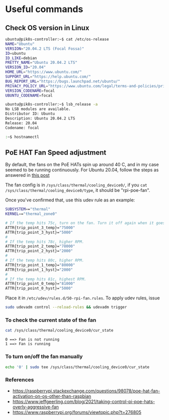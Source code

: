 # Useful commands

## Check OS version in Linux

```bash
ubuntu@pik8s-controller:~$ cat /etc/os-release
NAME="Ubuntu"
VERSION="20.04.2 LTS (Focal Fossa)"
ID=ubuntu
ID_LIKE=debian
PRETTY_NAME="Ubuntu 20.04.2 LTS"
VERSION_ID="20.04"
HOME_URL="https://www.ubuntu.com/"
SUPPORT_URL="https://help.ubuntu.com/"
BUG_REPORT_URL="https://bugs.launchpad.net/ubuntu/"
PRIVACY_POLICY_URL="https://www.ubuntu.com/legal/terms-and-policies/privacy-policy"
VERSION_CODENAME=focal
UBUNTU_CODENAME=focal
```

```bash
ubuntu@pik8s-controller:~$ lsb_release -a
No LSB modules are available.
Distributor ID: Ubuntu
Description: Ubuntu 20.04.2 LTS
Release: 20.04
Codename: focal
```

```bash
:~$ hostnamectl
```
## PoE HAT Fan Speed adjustment

By default, the fans on the PoE HATs spin up around 40 C, and in my case seemed to be running continuously. 
For Ubuntu 20.04, follow the steps as answered in [this post](https://raspberrypi.stackexchange.com/a/112094) 

The fan config is in `/sys/class/thermal/cooling_device0/`, if you `cat /sys/class/thermal/cooling_device0/type`, it should be "rpi-poe-fan".

Once you've confirmed that, use this udev rule as an example:

```bash
SUBSYSTEM=="thermal"
KERNEL=="thermal_zone0"

# If the temp hits 75c, turn on the fan. Turn it off again when it goes back down to 70.
ATTR{trip_point_3_temp}="75000"
ATTR{trip_point_3_hyst}="5000"
#
# If the temp hits 78c, higher RPM.
ATTR{trip_point_2_temp}="78000"
ATTR{trip_point_2_hyst}="2000"
#
# If the temp hits 80c, higher RPM.
ATTR{trip_point_1_temp}="80000"
ATTR{trip_point_1_hyst}="2000"
#
# If the temp hits 81c, highest RPM.
ATTR{trip_point_0_temp}="81000"
ATTR{trip_point_0_hyst}="5000"
```

Place it in `/etc/udev/rules.d/50-rpi-fan.rules`. To apply udev rules, issue

```bash
sudo udevadm control --reload-rules && udevadm trigger
```

### To check the current state of the fan 

```bash
cat /sys/class/thermal/cooling_device0/cur_state
```

```
0 ==> Fan is not running
1 ==> Fan is running
```

### To turn on/off the fan manually

```bash
echo '0' | sudo tee /sys/class/thermal/cooling_device0/cur_state
```

### References
- https://raspberrypi.stackexchange.com/questions/98078/poe-hat-fan-activation-on-os-other-than-raspbian
- <https://www.jeffgeerling.com/blog/2021/taking-control-pi-poe-hats-overly-aggressive-fan>
- <https://www.raspberrypi.org/forums/viewtopic.php?t=276805>
